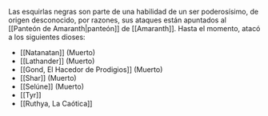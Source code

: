 Las esquirlas negras son parte de una habilidad de un ser poderosísimo, de origen desconocido, por razones, sus ataques están apuntados al [[Panteón de Amaranth|panteón]] de [[Amaranth]]. Hasta el momento, atacó a los siguientes dioses:

- [[Natanatan]] (Muerto)
- [[Lathander]] (Muerto)
- [[Gond, El Hacedor de Prodigios]] (Muerto)
- [[Shar]] (Muerto)
- [[Selúne]] (Muerto)
- [[Tyr]]
- [[Ruthya, La Caótica]]